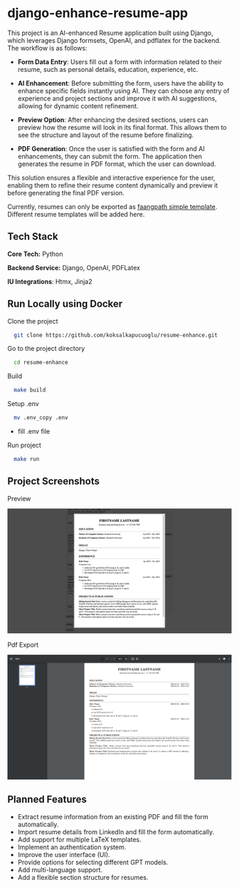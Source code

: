 # django-enhance-resume-app

This project is an AI-enhanced Resume application built using Django, which leverages Django formsets, OpenAI, and pdflatex for the backend. The workflow is as follows:

* **Form Data Entry**: Users fill out a form with information related to their resume, such as personal details, education, experience, etc.

* **AI Enhancement**: Before submitting the form, users have the ability to enhance specific fields instantly using AI. They can choose any entry of experience and project sections and improve it with AI suggestions, allowing for dynamic content refinement.

* **Preview Option**: After enhancing the desired sections, users can preview how the resume will look in its final format. This allows them to see the structure and layout of the resume before finalizing.

* **PDF Generation**: Once the user is satisfied with the form and AI enhancements, they can submit the form. The application then generates the resume in PDF format, which the user can download.

This solution ensures a flexible and interactive experience for the user, enabling them to refine their resume content dynamically and preview it before generating the final PDF version.

Currently, resumes can only be exported as [faangpath simple template](https://www.overleaf.com/latex/templates/faangpath-simple-template/npsfpdqnxmbc). Different resume templates will be added here.

## Tech Stack

**Core Tech:** Python

**Backend Service:** Django, OpenAI, PDFLatex

**IU Integrations**: Htmx, Jinja2

## Run Locally using Docker

Clone the project

```bash
  git clone https://github.com/koksalkapucuoglu/resume-enhance.git
```

Go to the project directory

```bash
  cd resume-enhance
```

Build

```bash
  make build
```

Setup .env

```bash
  mv .env_copy .env
```
* fill .env file

Run project

```bash
  make run
```

## Project Screenshots

Preview

![Preview](https://github.com/koksalkapucuoglu/resume-enhance/blob/main/screenshots/preview.png?raw=true)


Pdf Export

![Pdf Export](https://github.com/koksalkapucuoglu/resume-enhance/blob/main/screenshots/pdf_export.png?raw=true)


## Planned Features

- Extract resume information from an existing PDF and fill the form automatically.  
- Import resume details from LinkedIn and fill the form automatically.  
- Add support for multiple LaTeX templates.  
- Implement an authentication system.  
- Improve the user interface (UI).  
- Provide options for selecting different GPT models.  
- Add multi-language support.  
- Add a flexible section structure for resumes.   
